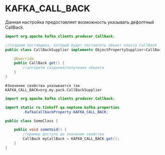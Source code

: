 # KAFKA_CALL_BACK

Данная настройка предоставляет возможность указывать дефолтный CallBack.

```java
import org.apache.kafka.clients.producer.Callback;

//Создаем поставщика, который будет поставлять объект класса CallBack
public class CallBackSupplier implements ObjectPropertySupplier<CallBack, Supplier<CallBack>> {

    @Override
    public CallBack get() {
        //алгоритм создания/получения объекта
    }
}
```

```properties
#Значение свойства указывается так
KAFKA_CALL_BACK=org.my.pack.CallBackSupplier
```

```java
import org.apache.kafka.clients.producer.Callback;

import static ru.tinkoff.qa.neptune.kafka.properties
        .KafkaCallbackProperty.KAFKA_CALL_BACK;

public class SomeClass {

    public void someVoid() {
        //пример доступа до значения свойства
        CallBack myCallBack = KAFKA_CALL_BACK.get();
    }
}
```
